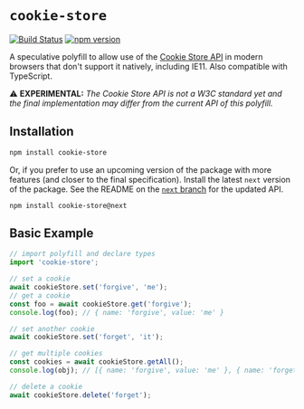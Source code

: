 # `cookie-store`

[![Build Status](https://travis-ci.org/markcellus/cookie-store.svg?branch=master)](https://travis-ci.org/markcellus/cookie-store)
[![npm version](https://badge.fury.io/js/cookie-store.svg)](https://www.npmjs.com/package/cookie-store)

A speculative polyfill to allow use of the [Cookie Store API](https://wicg.github.io/cookie-store/) in modern browsers that don't support it natively, including IE11. Also compatible with TypeScript.

:warning: **EXPERIMENTAL:** _The Cookie Store API is not a W3C standard yet and the final implementation may differ from the current API of this polyfill._

## Installation

```sh
npm install cookie-store
```

Or, if you prefer to use an upcoming version of the package with more features (and closer to the final specification). Install the latest `next` version of the package. See the README on the [`next` branch](https://github.com/markcellus/cookie-store/tree/next) for the updated API.

```
npm install cookie-store@next
```

## Basic Example

```js
// import polyfill and declare types
import 'cookie-store';

// set a cookie
await cookieStore.set('forgive', 'me');
// get a cookie
const foo = await cookieStore.get('forgive');
console.log(foo); // { name: 'forgive', value: 'me' }

// set another cookie
await cookieStore.set('forget', 'it');

// get multiple cookies
const cookies = await cookieStore.getAll();
console.log(obj); // [{ name: 'forgive', value: 'me' }, { name: 'forget', value: 'it' }]

// delete a cookie
await cookieStore.delete('forget');
```

